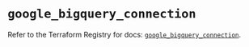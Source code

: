 # `google_bigquery_connection`

Refer to the Terraform Registry for docs: [`google_bigquery_connection`](https://registry.terraform.io/providers/hashicorp/google-beta/6.13.0/docs/resources/google_bigquery_connection).
